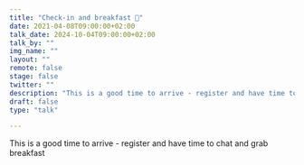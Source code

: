 ```yaml
---
title: "Check-in and breakfast 🥐"
date: 2021-04-08T09:00:00+02:00
talk_date: 2024-10-04T09:00:00+02:00
talk_by: ""
img_name: ""
layout: ""
remote: false
stage: false
twitter: ""
description: "This is a good time to arrive - register and have time to chat and grab breakfast"
draft: false
type: "talk"

---
```


This is a good time to arrive - register and have time to chat and grab breakfast
